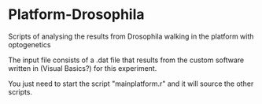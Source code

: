 # Platform-Drosophila
Scripts of analysing the results from Drosophila walking in the platform with optogenetics

The input file consists of a .dat file that results from the custom software written in (Visual Basics?) for this experiment.

You just need to start the script "mainplatform.r" and it will source the other scripts.

